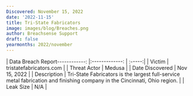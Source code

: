 ```yaml
---
Discovered: November 15, 2022
date: '2022-11-15'
title: Tri-State Fabricators
image: images/blog/Breaches.png
author: Breachsense Support
draft: false
yearmonths: 2022/november
---
```


| Data Breach Report------------:     |:-------------:    | :-----:|
| Victim      | tristatefabricators.com      | 
| Threat Actor      | Medusa      | 
| Date Discovered      | Nov 15, 2022      | 
| Description      | Tri-State Fabricators is the largest full-service metal fabrication and finishing company in the Cincinnati, Ohio region.      | 
| Leak Size      | N/A      | 

